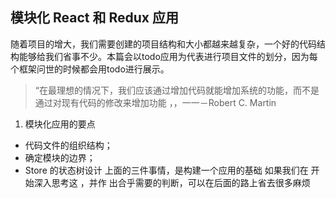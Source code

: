 ## 模块化 React 和 Redux 应用
  随着项目的增大，我们需要创建的项目结构和大小都越来越复杂，一个好的代码结构能够给我们省事不少。本篇会以todo应用为代表进行项目文件的划分，因为每个框架问世的时候都会用todo进行展示。
> “在最理想的情况下，我们应该通过增加代码就能增加系统的功能，而不是通过对现有代码的修改来增加功能 ，，一一－Robert C. Martin 
1. 模块化应用的要点
  + 代码文件的组织结构；
  + 确定模块的边界；
  + Store 的状态树设计
上面的三件事情，是构建一个应用的基础 如果我们在 开始深入思考这 ，并作
出合乎需要的判断，可以在后面的路上省去很多麻烦